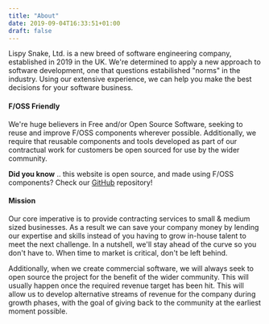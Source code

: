 ```yaml
---
title: "About"
date: 2019-09-04T16:33:51+01:00
draft: false
---
```


Lispy Snake, Ltd. is a new breed of software engineering company, established in 2019 in the UK.
We're determined to apply a new approach to software development, one that questions estabilished
"norms" in the industry. Using our extensive experience, we can help you make the best decisions
for your software business.

#### F/OSS Friendly

We're huge believers in Free and/or Open Source Software, seeking to reuse and improve F/OSS components
wherever possible. Additionally, we require that reusable components and tools developed as part of our
contractual work for customers be open sourced for use by the wider community.

**Did you know** .. this website is open source, and made using F/OSS components? Check our [GitHub](https://github.com/lispysnake/website) repository!

#### Mission

Our core imperative is to provide contracting services to small & medium sized businesses. As a result we can
save your company money by lending our expertise and skills instead of you having to grow in-house talent
to meet the next challenge. In a nutshell, we'll stay ahead of the curve so you don't have to. When time to market
is critical, don't be left behind.

Additionally, when we create commercial software, we will always seek to open source the project for the
benefit of the wider community. This will usually happen once the required revenue target has been hit. This will allow
us to develop alternative streams of revenue for the company during growth phases, with the goal of giving back to the
community at the earliest moment possible.

